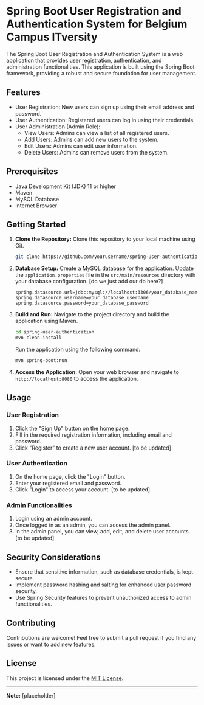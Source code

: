 # Spring Boot User Registration and Authentication System for Belgium Campus ITversity

The Spring Boot User Registration and Authentication System is a web application that provides user registration, authentication, and administration functionalities. This application is built using the Spring Boot framework, providing a robust and secure foundation for user management.

## Features

- User Registration: New users can sign up using their email address and password.
- User Authentication: Registered users can log in using their credentials.
- User Administration (Admin Role):
  - View Users: Admins can view a list of all registered users.
  - Add Users: Admins can add new users to the system.
  - Edit Users: Admins can edit user information.
  - Delete Users: Admins can remove users from the system.

## Prerequisites

- Java Development Kit (JDK) 11 or higher
- Maven
- MySQL Database
- Internet Browser

## Getting Started

1. **Clone the Repository:** Clone this repository to your local machine using Git.

   ```bash
   git clone https://github.com/yourusername/spring-user-authentication.git
   ```

2. **Database Setup:** Create a MySQL database for the application. Update the `application.properties` file in the `src/main/resources` directory with your database configuration. [do we just add our db here?]

   ```properties
   spring.datasource.url=jdbc:mysql://localhost:3306/your_database_name
   spring.datasource.username=your_database_username
   spring.datasource.password=your_database_password
   ```

3. **Build and Run:** Navigate to the project directory and build the application using Maven.

   ```bash
   cd spring-user-authentication
   mvn clean install
   ```

   Run the application using the following command:

   ```bash
   mvn spring-boot:run
   ```

4. **Access the Application:** Open your web browser and navigate to `http://localhost:8080` to access the application.

## Usage

### User Registration

1. Click the "Sign Up" button on the home page.
2. Fill in the required registration information, including email and password.
3. Click "Register" to create a new user account.
[to be updated]

### User Authentication

1. On the home page, click the "Login" button.
2. Enter your registered email and password.
3. Click "Login" to access your account.
[to be updated]

### Admin Functionalities

1. Login using an admin account.
2. Once logged in as an admin, you can access the admin panel.
3. In the admin panel, you can view, add, edit, and delete user accounts.
[to be updated]

## Security Considerations

- Ensure that sensitive information, such as database credentials, is kept secure.
- Implement password hashing and salting for enhanced user password security.
- Use Spring Security features to prevent unauthorized access to admin functionalities.

## Contributing

Contributions are welcome! Feel free to submit a pull request if you find any issues or want to add new features.

## License

This project is licensed under the [MIT License](LICENSE).

---

**Note:** [placeholder]
